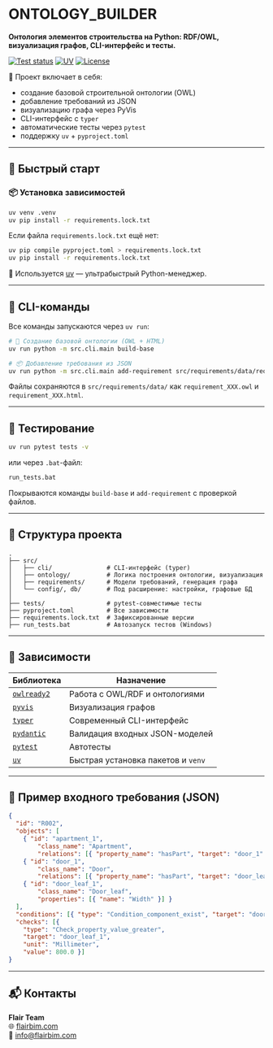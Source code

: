 # ONTOLOGY_BUILDER

**Онтология элементов строительства на Python: RDF/OWL, визуализация графов, CLI-интерфейс и тесты.**

[![Test status](https://img.shields.io/badge/tests-passing-brightgreen)](#-тестирование)
[![UV](https://img.shields.io/badge/built%20with-uv-blueviolet)](https://github.com/astral-sh/uv)
[![License](https://img.shields.io/github/license/your-org/ontology_builder)](LICENSE)


📌 Проект включает в себя:
- создание базовой строительной онтологии (OWL)
- добавление требований из JSON
- визуализацию графа через PyVis
- CLI-интерфейс с `typer`
- автоматические тесты через `pytest`
- поддержку `uv` + `pyproject.toml`

---

## 🚀 Быстрый старт

### 📦 Установка зависимостей

```bash
uv venv .venv
uv pip install -r requirements.lock.txt
```

Если файла `requirements.lock.txt` ещё нет:

```bash
uv pip compile pyproject.toml > requirements.lock.txt
uv pip install -r requirements.lock.txt
```

📌 Используется [uv](https://github.com/astral-sh/uv) — ультрабыстрый Python-менеджер.

---

## 🧰 CLI-команды

Все команды запускаются через `uv run`:

```bash
# 📘 Создание базовой онтологии (OWL + HTML)
uv run python -m src.cli.main build-base

# 📦 Добавление требования из JSON
uv run python -m src.cli.main add-requirement src/requirements/data/requirement_R002.json
```

Файлы сохраняются в `src/requirements/data/` как `requirement_XXX.owl` и `requirement_XXX.html`.

---

## 🧪 Тестирование

```bash
uv run pytest tests -v
```

или через `.bat`-файл:

```bash
run_tests.bat
```

Покрываются команды `build-base` и `add-requirement` с проверкой файлов.

---

## 📁 Структура проекта

```
.
├── src/
│   ├── cli/               # CLI-интерфейс (typer)
│   ├── ontology/          # Логика построения онтологии, визуализация
│   ├── requirements/      # Модели требований, генерация графа
│   └── config/, db/       # Под расширение: настройки, графовые БД
│
├── tests/                 # pytest-совместимые тесты
├── pyproject.toml         # Все зависимости
├── requirements.lock.txt  # Зафиксированные версии
├── run_tests.bat          # Автозапуск тестов (Windows)
```

---

## 🔧 Зависимости

| Библиотека                                         | Назначение                         |
| -------------------------------------------------- | ---------------------------------- |
| [`owlready2`](https://pypi.org/project/Owlready2/) | Работа с OWL/RDF и онтологиями     |
| [`pyvis`](https://pyvis.readthedocs.io/)           | Визуализация графов                |
| [`typer`](https://typer.tiangolo.com/)             | Современный CLI-интерфейс          |
| [`pydantic`](https://docs.pydantic.dev/)           | Валидация входных JSON-моделей     |
| [`pytest`](https://docs.pytest.org/)               | Автотесты                          |
| [`uv`](https://github.com/astral-sh/uv)            | Быстрая установка пакетов и `venv` |

---

## 📄 Пример входного требования (JSON)

```json
{
  "id": "R002",
  "objects": [
    { "id": "apartment_1", 
        "class_name": "Apartment", 
        "relations": [{ "property_name": "hasPart", "target": "door_1" }] },
    { "id": "door_1", 
        "class_name": "Door", 
        "relations": [{ "property_name": "hasPart", "target": "door_leaf_1" }] },
    { "id": "door_leaf_1", 
        "class_name": "Door_leaf", 
        "properties": [{ "name": "Width" }] }
  ],
  "conditions": [{ "type": "Condition_component_exist", "target": "door_1" }],
  "checks": [{ 
    "type": "Check_property_value_greater", 
    "target": "door_leaf_1", 
    "unit": "Millimeter", 
    "value": 800.0 }]
}
```

---

## 📬 Контакты

**Flair Team**  
🌐 [flairbim.com](https://flairbim.com)  
📧 [info@flairbim.com](mailto:info@flairbim.com)



